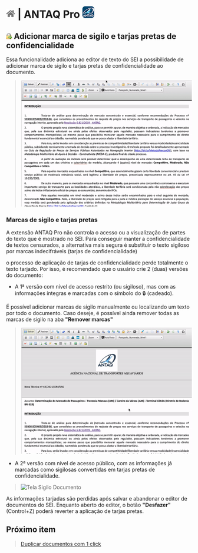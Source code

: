 # [![Home](../img/home.png)](../) |  ANTAQ Pro ![Icone](../img/icon-32.png)

## ![ANTAQ Pro Sigilo Documento](../img/icon-sigilodoc.png) Adicionar marca de sigilo e tarjas pretas de confidencialidade

Essa funcionalidade adiciona ao editor de texto do SEI a possibilidade de adicionar marca de sigilo e tarjas pretas de confidencialidade ao documento.

> ![Tela Sigilo Documento](../img/tela-sigilodoc.gif)  

### Marcas de sigilo e tarjas pretas

A extensão ANTAQ Pro não controla o acesso ou a visualização de partes do texto que é mostrado no SEI.
Para conseguir manter a confidencialidade de textos censurados, a alternativa mais segura é substituir o texto sigiloso 
por marcas indecifráveis (tarjas de confidencialidade)

o processo de aplicação de tarjas de confidencialidade perde totalmente o texto tarjado.
Por isso, é recomendado que o usuário crie 2 (duas) versões do documento:

* A 1ª versão com nível de acesso restrito (ou sigiloso), mas com as informações íntegras e marcadas com o símbolo do 🔒 (cadeado).

É possível adicionar marcas de sigilo manualmente ou localizando um texto por todo o documento.
Caso deseje, é possível ainda remover todas as marcas de sigilo na aba **"Remover marcas"**

> ![Tela Sigilo Documento](../img/tela-sigilodoc1-1.gif)  

* A 2ª versão com nível de acesso público, com as informações já marcadas como sigilosas convertidas em tarjas pretas de confidencialidade.

> ![Tela Sigilo Documento](../img/tela-sigilodoc2.gif)  
 
As informações tarjadas são perdidas após salvar e abandonar o editor de documentos do SEI. 
Enquanto aberto do editor, o botão **"Desfazer"** (Control+Z) poderá reverter a aplicação de tarjas pretas.

## Próximo item

> [Duplicar documentos com 1 click](../pages/DUPLICARDOC.md)

